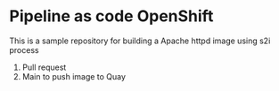 # Pipeline as code OpenShift

This is a sample repository for building a Apache httpd image using s2i process

1. Pull request
2. Main to push image to Quay
